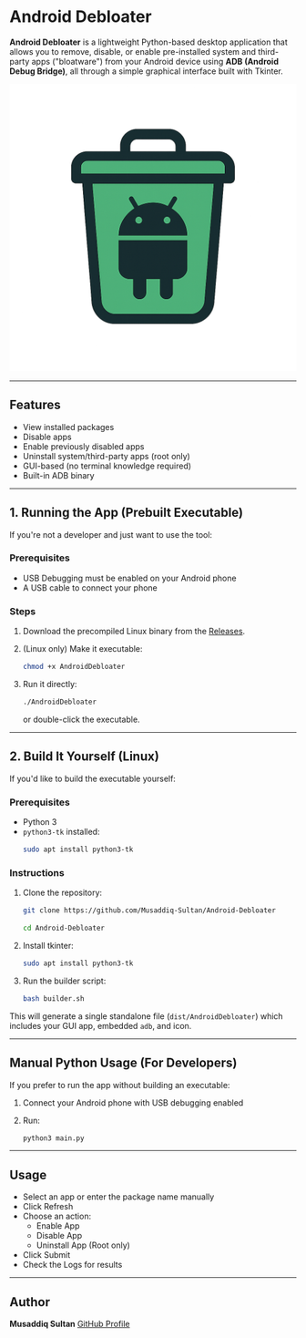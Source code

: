 # Android Debloater

**Android Debloater** is a lightweight Python-based desktop application that allows you to remove, disable, or enable pre-installed system and third-party apps ("bloatware") from your Android device using **ADB (Android Debug Bridge)**, all through a simple graphical interface built with Tkinter.

![logo](icon.png)

---

## Features

- View installed packages
- Disable apps
- Enable previously disabled apps
- Uninstall system/third-party apps (root only)
- GUI-based (no terminal knowledge required)
- Built-in ADB binary

---

## 1. Running the App (Prebuilt Executable)

If you're not a developer and just want to use the tool:

### Prerequisites

- USB Debugging must be enabled on your Android phone
- A USB cable to connect your phone

### Steps

1. Download the precompiled Linux binary from the [Releases](https://github.com/Musaddiq-Sultan/Android-Debloater/releases).
2. (Linux only) Make it executable:
   ```bash
   chmod +x AndroidDebloater
    ```

3. Run it directly:

   ```bash
   ./AndroidDebloater
   ```

   or double-click the executable.

---

## 2. Build It Yourself (Linux)

If you'd like to build the executable yourself:

### Prerequisites

* Python 3
* `python3-tk` installed:
  ```bash
  sudo apt install python3-tk
  ```

### Instructions

1. Clone the repository:

   ```bash
   git clone https://github.com/Musaddiq-Sultan/Android-Debloater
   ```
   ```bash
   cd Android-Debloater
   ```

2. Install tkinter:
   ```bash
   sudo apt install python3-tk
   ```

3. Run the builder script:

   ```bash
   bash builder.sh
   ```

This will generate a single standalone file (`dist/AndroidDebloater`) which includes your GUI app, embedded `adb`, and icon.

---

## Manual Python Usage (For Developers)

If you prefer to run the app without building an executable:

1. Connect your Android phone with USB debugging enabled
2. Run:

   ```bash
   python3 main.py
   ```

---

## Usage

* Select an app or enter the package name manually
* Click Refresh
* Choose an action:
  * Enable App
  * Disable App
  * Uninstall App (Root only)
* Click Submit
* Check the Logs for results

---

## Author

**Musaddiq Sultan**
[GitHub Profile](https://github.com/Musaddiq-Sultan)
